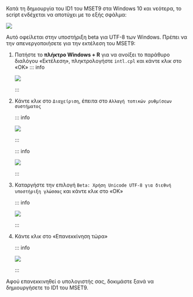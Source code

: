 Κατά τη δημιουργία του ID1 του MSET9 στα Windows 10 και νεότερα, το script ενδέχεται να αποτύχει με το εξής σφάλμα:

![](/images/screenshots/troubleshooting/234.png)

Αυτό οφείλεται στην υποστήριξη beta για UTF-8 των Windows. Πρέπει να την απενεργοποιήσετε για την εκτέλεση του MSET9:

1. Πατήστε το **πλήκτρο Windows + R** για να ανοίξει το παράθυρο διαλόγου «Εκτέλεση», πληκτρολογήστε `intl.cpl` και κάντε κλικ στο «OK»
    ::: info

    ![](/images/screenshots/troubleshooting/234run.png)

    :::

2. Κάντε κλικ στο `Διαχείριση`, έπειτα στο `Αλλαγή τοπικών ρυθμίσεων συστήματος`

    ::: info

    ![](/images/screenshots/troubleshooting/234region.png)

    :::

    ::: info

    ![](/images/screenshots/troubleshooting/234administrative.png)

    :::

3. Καταργήστε την επιλογή `Beta: Χρήση Unicode UTF-8 για διεθνή υποστήριξη γλώσσας` και κάντε κλικ στο «OK»

    ::: info

    ![](/images/screenshots/troubleshooting/234locale.png)

    :::

4. Κάντε κλικ στο «Επανεκκίνηση τώρα»

    ::: info

    ![](/images/screenshots/troubleshooting/234restart.png)

    :::

Αφού επανεκκινηθεί ο υπολογιστής σας, δοκιμάστε ξανά να δημιουργήσετε το ID1 του MSET9.
